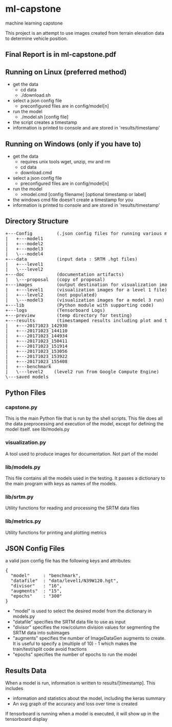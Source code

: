 # ml-capstone
machine learning capstone

This project is an attempt to use images created from terrain elevation data to determine vehicle position.

## Final Report is in ml-capstone.pdf

## Running on Linux (preferred method)

- get the data
    - cd data
    - ./download.sh
- select a json config file
    - preconfigured files are in config/model[n]
- run the model
    - ./model.sh [config file]
- the script creates a timestamp
- information is printed to console and are stored in 'results/timestamp'


## Running on Windows (only if you have to)

- get the data
    - requires unix tools wget, unzip, mv and rm
    - cd data
    - download.cmd
- select a json config file
    - preconfigured files are in config/model[n] 
- run the model    
    - \>model.cmd [config filename] [optional timestamp or label]
- the windows cmd file doesn't create a timestamp for you
- information is printed to console and are stored in 'results/timestamp'

## Directory Structure

<pre>
+---Config         (.json config files for running various models)
|   +---model1
|   +---model2
|   +---model3
|   \---model4
+---data           (input data : SRTM .hgt files)
|   +---level1
|   \---level2
+---doc            (documentation artifacts)
|   \---proposal   (copy of proposal)
+---images         (output destination for visualization images)
|   +---level1     (visualization images for a level 1 file)
|   +---level2     (not populated)
|   \---model3     (visualization images for a model 3 run)
+---lib            (Python module with supporting code)
+---logs           (Tensorboard Logs)
+---preview        (temp directory for testing)
+---results        (timestamped results including plot and text output)
|   +---20171023_142930
|   +---20171023_144110
|   +---20171023_144934
|   +---20171023_150411
|   +---20171023_151914
|   +---20171023_153056
|   +---20171023_153922
|   +---20171023_155408
|   +---benchmark
|   \---level2    (level2 run from Google Compute Engine)
\---saved_models
</pre>

## Python Files

### capstone.py

This is the main Python file that is run by the shell scripts. 
This file does all the data preprocessing and execution
of the model, except for defining the model itself. see 
lib/models.py

### visualization.py

A tool used to produce images for documentation. Not part of the model

### lib/models.py

This file contains all the models used in the testing. It
passes a dictionary to the main program with keys as
names of the models. 

### lib/srtm.py

Utility functions for reading and processing the SRTM data files


### lib/metrics.py

Utility functions for printing and plotting metrics

## JSON Config Files

a valid json config file has the following keys
and attributes:
<pre>
{
  "model"     : "benchmark",
  "datafile"  : "data/level1/N39W120.hgt",
  "divisor"   : "16",
  "augments"  : "15",
  "epochs"    : "300"
}
</pre>

- "model" is used to select the desired model from the dictionary in models.py
- "datafile" specifies the SRTM data file to use as input
- "divisor" specifies the row/column division values for segmenting the SRTM data into subimages
- "augments" specifies the number of ImageDataGen augments to create.
It is useful to specify a (multiple of 10) - 1 which makes
the train/test/split code avoid fractions
- "epochs" specifies the number of epochs to run the model


## Results Data

When a model is run, information is written to results/[timestamp].
This includes

- information and statistics about the model, including the
keras summary 
- An svg graph of the accuracy and loss over time is created

If tensorboard is running when a model is executed,
it will show up in the tensorboard display
 
